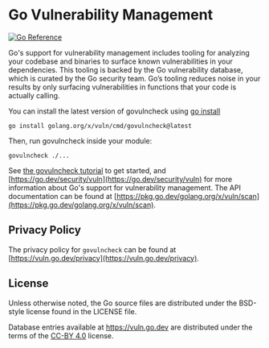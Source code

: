 # Go Vulnerability Management

[![Go Reference](https://pkg.go.dev/badge/golang.org/x/vuln.svg)](https://pkg.go.dev/golang.org/x/vuln)

Go's support for vulnerability management includes tooling for analyzing your
codebase and binaries to surface known vulnerabilities in your dependencies.
This tooling is backed by the Go vulnerability database, which is curated by
the Go security team. Go’s tooling reduces noise in your results by only
surfacing vulnerabilities in functions that your code is actually calling.

You can install the latest version of govulncheck using
[go install](https://pkg.go.dev/cmd/go#hdr-Compile_and_install_packages_and_dependencies)

```
go install golang.org/x/vuln/cmd/govulncheck@latest
```

Then, run govulncheck inside your module:
```
govulncheck ./...
```

See [the govulncheck tutorial](https://go.dev/doc/tutorial/govulncheck) to get
started, and [https://go.dev/security/vuln](https://go.dev/security/vuln) for
more information about Go's support for vulnerability management. The API
documentation can be found at
[https://pkg.go.dev/golang.org/x/vuln/scan](https://pkg.go.dev/golang.org/x/vuln/scan).

## Privacy Policy

The privacy policy for `govulncheck` can be found at
[https://vuln.go.dev/privacy](https://vuln.go.dev/privacy).

## License

Unless otherwise noted, the Go source files are distributed under the BSD-style
license found in the LICENSE file.

Database entries available at https://vuln.go.dev are distributed under the
terms of the [CC-BY 4.0](https://creativecommons.org/licenses/by/4.0/) license.
